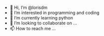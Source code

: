 - 👋 Hi, I’m @lorisdm
- 👀 I’m interested in programming and coding
- 🌱 I’m currently learning python
- 💞️ I’m looking to collaborate on ...
- 📫 How to reach me ...
